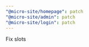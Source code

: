 ```yaml
---
"@micro-site/homepage": patch
"@micro-site/admin": patch
"@micro-site/login": patch
---
```


Fix slots
